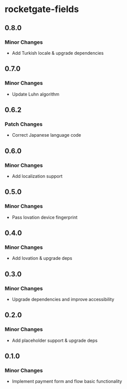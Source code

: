 # rocketgate-fields

## 0.8.0

### Minor Changes

- Add Turkish locale & upgrade dependencies

## 0.7.0

### Minor Changes

- Update Luhn algorithm

## 0.6.2

### Patch Changes

- Correct Japanese language code

## 0.6.0

### Minor Changes

- Add localization support

## 0.5.0

### Minor Changes

- Pass Iovation device fingerprint

## 0.4.0

### Minor Changes

- Add Iovation & upgrade deps

## 0.3.0

### Minor Changes

- Upgrade dependencies and improve accessibility

## 0.2.0

### Minor Changes

- Add placeholder support & upgrade deps

## 0.1.0

### Minor Changes

- Implement payment form and flow basic functionality
